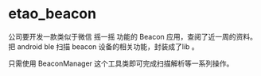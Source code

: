 # etao_beacon

公司要开发一款类似于微信 摇一摇 功能的 Beacon 应用，查阅了近一周的资料。
把 android ble 扫描 beacon 设备的相关功能，封装成了lib 。

只需使用 BeaconManager 这个工具类即可完成扫描解析等一系列操作。
